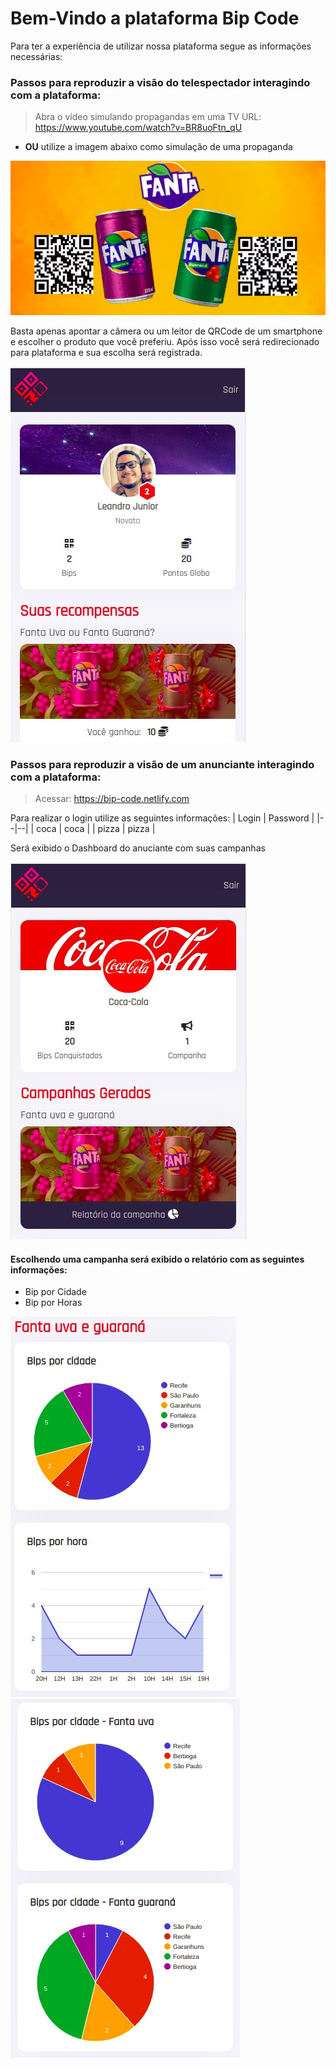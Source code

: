 # Bem-Vindo a plataforma Bip Code

Para ter a experiência de utilizar nossa plataforma segue as informações necessárias:

### Passos para reproduzir a visão do telespectador interagindo com a plataforma:

>Abra o vídeo simulando propagandas em uma TV 
>URL: https://www.youtube.com/watch?v=BR8uoFtn_qU
- **OU** utilize a imagem abaixo como simulação de uma propaganda

![DASHBOARD](img/coca.jpeg)

Basta apenas apontar a câmera ou um leitor de QRCode de um smartphone e escolher o produto que você preferiu. Após isso você será redirecionado para plataforma e sua escolha será registrada.

![DASHBOARD](img/dashboard-user.jpeg)

### Passos para reproduzir a visão de um anunciante interagindo com a plataforma:

>Acessar: https://bip-code.netlify.com

Para realizar o login utilize as seguintes informações:
| Login	| Password |
|--|--|
| coca | coca |
| pizza | pizza |

Será exibido o Dashboard do anuciante com suas campanhas

![DASHBOARD](img/dashboard-admin.jpeg)

#### Escolhendo uma campanha será exibido o relatório com as seguintes informações:

- Bip por Cidade
- Bip por Horas

![DASHBOARD](img/graphics-01.jpeg)
![DASHBOARD](img/graphics-02.jpeg)
